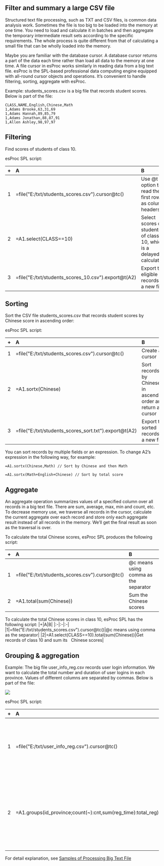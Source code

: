 ## Filter and summary a large CSV file

Structured text file processing, such as TXT and CSV files, is common data analysis work. Sometimes the file is too big to be loaded into the memory at one time. You need to load and calculate it in batches and then aggregate the temporary intermediate result sets according to the specific requirements. The whole process is quite different from that of calculating a small file that can be wholly loaded into the memory.

Maybe you are  familiar with the database cursor. A database cursor returns a part of the data each time rather than load all data to the memory at one time. A file cursor in esProc works similarly in reading data from a big text file. esProc is the SPL-based professional data computing engine equipped with all-round cursor objects and operations. It’s convenient to handle filtering, sorting, aggregate with esProc.

Example: students_scores.csv is a big file that records student scores. Below is part  of the file:

```
CLASS,NAME,English,Chinese,Math
1,Adams Brooke,63,31,69
1,Adams Hannah,89,85,79
1,Adams Jonathan,88,87,91
1,Allen Ashley,98,97,97
```

## Filtering

Find scores of students of class 10.

esProc SPL script:

|+|A|B|
|:-|:-|:-|
|1|=file("E:/txt/students_scores.csv").cursor@tc()|Use @t option to read the first row as column headers|
|2|=A1.select(CLASS==10)|Select scores of students of class 10, which is a delayed calculation|
|3|=file("E:/txt/students_scores_10.csv").export@t(A2)|Export the eligible records to a new file|

## Sorting

Sort the CSV file students_scores.csv that records student scores by Chinese score in ascending order:

esProc SPL script:

|+|A|B|
|:-|:-|:-|
|1|=file("E:/txt/students_scores.csv").cursor@tc()|Create a cursor|
|2|=A1.sortx(Chinese)|Sort records by Chinese in ascending order and return a cursor|
|3|=file("E:/txt/students_scores_sort.txt").export@t(A2)|Export the sorted records to a new file|

You can sort records by multiple fields or an expression. To change A2’s expression in the following way, for example:

```
=A1.sortx(Chinese,Math) // Sort by Chinese and then Math

=A1.sortx(Math+English+Chinese) // Sort by total score
```



## Aggregate

An aggregate operation summarizes values of a specified column over all records in a big text file. There are sum, average, max, min and count, etc. To decrease memory use, we traverse all records in the cursor, calculate the current aggregate over each record and store only each aggregate result instead of all records in the memory. We’ll get the final result as soon as the traversal is over.

To calculate the total Chinese scores, esProc SPL produces the following script:

|+|A|B|
|:-|:-|:-|
|1|=file("E:/txt/students_scores.csv").cursor@tc()|@c means using comma as the separator|
|2|=A1.total(sum(Chinese))|Sum the Chinese scores|

To calculate the total Chinese scores in class 10, esProc SPL has the following script:
|+|A|B|
|:-|:-|:-|
|1|=file("E:/txt/students_scores.csv").cursor@tc()|@c means using comma as the separator|
|2|=A1.select(CLASS==10).total(sum(Chinese))|Get records of class 10 and sum its   Chinese scores|


## Grouping & aggregation

Example: The big file user_info_reg.csv records user login information. We want to calculate the total number and duration of user logins in each province. Values of different columns are separated by commas. Below is part of the file:

<img src="http://img.raqsoft.com.cn/uploads/0903/159911656700024c6.png">

esProc SPL script:

|+|A|B|
|:-|:-|:-|
|1|=file("E:/txt/user_info_reg.csv").cursor@tc()|Create a cursor; @c option enables using commas as the separator|
|2|=A1.groups(id_province;count(\~):cnt,sum(reg_time):total_reg)|Group records and calculate the number and duration of user logins in each province|



For detail explanation, see [Samples of Processing Big Text File](http://c.raqsoft.com/article/1599117027835)

